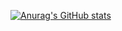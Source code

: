 [![Anurag's GitHub stats](https://github-readme-stats.vercel.app/api?username=YuYue-Amatsuki)](https://github.com/anuraghazra/github-readme-stats)
